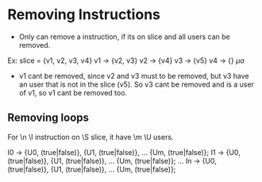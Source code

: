 
# Removing Instructions

- Only can remove a instruction, if its on slice and all users can be removed.

Ex:
slice = {v1, v2, v3, v4}
v1 -> {v2, v3}
v2 -> {v4}
v3 -> {v5}
v4 -> {}
$\mu a$
- v1 cant be removed, since v2 and v3 must to be removed, but v3 have an user that is not in the slice (v5). So v3 cant be removed and is a user of v1, so v1 cant be removed too.

## Removing loops
For \n \I instruction on \S slice, it have \m \U users.

I0 -> {U0, (true|false)}, {U1, (true|false)}, ... {Um, (true|false)};
I1 -> {U0, (true|false)}, {U1, (true|false)}, ... {Um, (true|false)};
...
In -> {U0, (true|false)}, {U1, (true|false)}, ... {Um, (true|false)};


